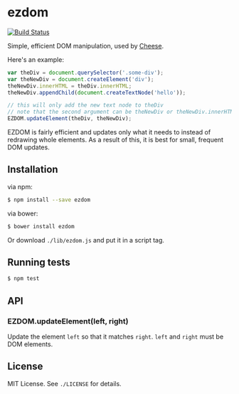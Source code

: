 
# ezdom
[![Build Status](https://travis-ci.org/AjayMT/ezdom.svg)](https://travis-ci.org/AjayMT/ezdom)

Simple, efficient DOM manipulation, used by [Cheese](http://npmjs.org/cheese).

Here's an example:

```javascript
var theDiv = document.querySelector('.some-div');
var theNewDiv = document.createElement('div');
theNewDiv.innerHTML = theDiv.innerHTML;
theNewDiv.appendChild(document.createTextNode('hello'));

// this will only add the new text node to theDiv
// note that the second argument can be theNewDiv or theNewDiv.innerHTML
EZDOM.updateElement(theDiv, theNewDiv);
```

EZDOM is fairly efficient and updates only what it needs to instead of redrawing whole elements. As a result of this, it is best for small, frequent DOM updates.

## Installation
via npm:

```sh
$ npm install --save ezdom
```

via bower:

```sh
$ bower install ezdom
```

Or download `./lib/ezdom.js` and put it in a script tag.

## Running tests
```sh
$ npm test
```

## API
### EZDOM.updateElement(left, right)
Update the element `left` so that it matches `right`. `left` and `right` must be DOM elements.

## License
MIT License. See `./LICENSE` for details.
